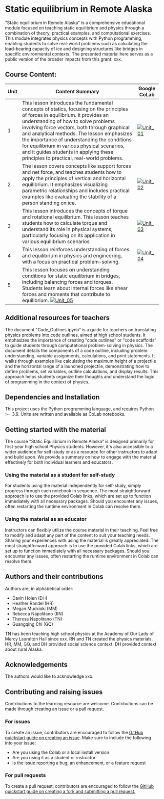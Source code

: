 # Static equilibrium in Remote Alaska


"Static equilibrium in Remote Alaska" is a comprehensive educational module focused on teaching static equilibrium and physics through a combination of theory, practical examples, and computational exercises. This module integrates physics concepts with Python programming, enabling students to solve real-world problems such as calculating the load-bearing capacity of ice and designing structures like bridges in specific environmental contexts. The presented material here serves as a public version of the broader impacts from this grant: xxx. 

## Course Content:

| Unit | Content Summary                 | Google CoLab|
|------|---------------------------------|------|
| 1    | This lesson introduces the fundamental concepts of statics, focusing on the principles of forces in equilibrium. It provides an understanding of how to solve problems involving force vectors, both through graphical and analytical methods. The lesson emphasizes the importance of understanding the conditions for equilibrium in various physical scenarios, and it guides students in applying these principles to practical, real-world problems. | [![Unit_01](https://colab.research.google.com/assets/colab-badge.svg)](https://colab.research.google.com/drive/1dp6GRQZdSIWkXo8C7EeEGafog3wipmi3?usp=sharing) |
| 2    | The lesson covers concepts like support forces and net force, and teaches students how to apply the principles of vertical and horizontal equilibrium. It emphasizes visualizing parametric relationships and includes practical examples like evaluating the stability of a person standing on ice. | [![Unit_02](https://colab.research.google.com/assets/colab-badge.svg)]([https://colab.research.google.com/drive/1dp6GRQZdSIWkXo8C7EeEGafog3wipmi3?usp=sharing](https://colab.research.google.com/drive/1gzo0E511Jfu8cd6453FQB2hnOqYE-DIK?usp=sharing)) |
| 3    | This lesson introduces the concepts of torque and rotational equilibrium. This lesson teaches students how to calculate torque and understand its role in physical systems, particularly focusing on its application in various equilibrium scenarios| [![Unit_03](https://colab.research.google.com/assets/colab-badge.svg)]([Link_to_lesson_3]([link](https://colab.research.google.com/drive/1oWPx56qeF3MBXvJNrtOPS1875MSyngGH?usp=sharing))) |
| 4    | This lesson reinforces understanding of forces and equilibrium in physics and engineering, with a focus on practical problem-solving.| [![Unit_04](https://colab.research.google.com/assets/colab-badge.svg)]([Link_to_lesson_4]([link](https://colab.research.google.com/drive/1cR4s--aS97XXNYX0BPoOEOYg51eOKrgr?usp=sharing))) |
| 5    | This lesson focuses on understanding conditions for static equilibrium in bridges, including balancing forces and torques. Students learn about internal forces like shear forces and moments that contribute to equilibrium. [![Unit_05](https://colab.research.google.com/assets/colab-badge.svg)]([Link_to_lesson_5]([link](https://colab.research.google.com/drive/1k7s4WtFUQAyGNWpxca752dDVuj8fIkDa?usp=sharing))) |

## Additional resources for teachers
The document "Code_Outlines.ipynb" is a guide for teachers on translating physics problems into code outlines, aimed at high school students. It emphasizes the importance of creating "code outlines" or "code scaffolds" to guide students through computational problem-solving in physics. The document details the components of a code outline, including problem understanding, variable assignments, calculations, and print statements. It walks through examples like calculating the maximum height of a projectile and the horizontal range of a launched projectile, demonstrating how to define problems, set variables, outline calculations, and display results. This approach helps students organize their thoughts and understand the logic of programming in the context of physics.


## Dependencies and Installation
This project uses the Python programming language, and requires Python >= 3.9.
Units are written and available as CoLab notebooks. 

## Getting started with the material
The course "Static Equilibrium in Remote Alaska" is designed primarily for first-year high school Physics students. However, it's also accessible to a wider audience for self-study or as a resource for other instructors to adapt and build upon. We provide a summary on how to engage with the material effectively for both individual learners and educators.

### Using the material as a student for self-study
For students using the material independently for self-study, simply progress through each notebook in sequence. The most straightforward approach is to use the provided Colab links, which are set up to function immediately with all necessary packages. Should you encounter any issues, often restarting the runtime environment in Colab can resolve them.

### Using the material as an educator
Instructors can flexibly utilize the course material in their teaching. Feel free to modify and adapt any part of the content to suit your teaching needs. Sharing your experiences with using the material is greatly appreciated. The most straightforward approach is to use the provided Colab links, which are set up to function immediately with all necessary packages. Should you encounter any issues, often restarting the runtime environment in Colab can resolve them.

## Authors and their contributions
Authors are, in alphabetical order:
* Davin Holen (DH)
* Heather Randel (HR)
* Megan Muckioki (MM)
* Rebecca Napolitano (RN)
* Theresa Napolitano (TN)
* Guangqing Chi (GQ)

TN has been teaching high school physics at the Academy of Our Lady of Mercy Lauralton Hall since xxx. 
RN and TN created the physics materials. HR, MM, GQ, and DH provided social science context.
DH provided context about rural Alaska.

## Acknowledgements
The authors would like to acknowledge xxx. 

## Contributing and raising issues

Contributions to the learning resource are welcome. Contributions can be made through creating an issue or a pull request.

### For issues
To create an issue, contributors are encouraged to follow the [GitHub quickstart guide on creating an issue](https://docs.github.com/en/issues/tracking-your-work-with-issues/creating-an-issue).
Make sure to include the following into your issue:
* Are you using the Colab or a local install version
* Are you using it as a student or instructor
* Is the issue reporting a bug, an enhancement, or a feature request

### For pull requests
To create a pull request, contributors are encouraged to follow the [GitHub quickstart guide on creating a fork and submitting a pull request.](https://docs.github.com/en/get-started/exploring-projects-on-github/contributing-to-a-project)
